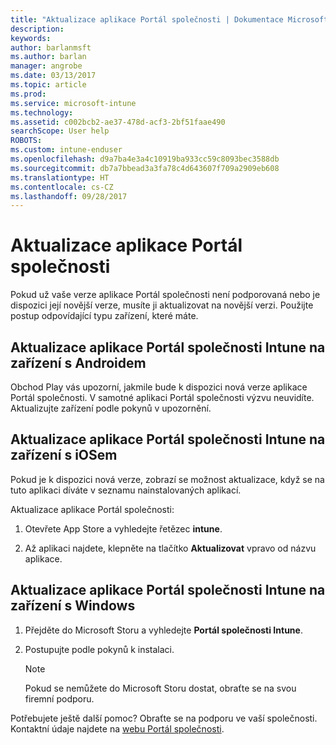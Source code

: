 ```yaml
---
title: "Aktualizace aplikace Portál společnosti | Dokumentace Microsoftu"
description: 
keywords: 
author: barlanmsft
ms.author: barlan
manager: angrobe
ms.date: 03/13/2017
ms.topic: article
ms.prod: 
ms.service: microsoft-intune
ms.technology: 
ms.assetid: c002bcb2-ae37-478d-acf3-2bf51faae490
searchScope: User help
ROBOTS: 
ms.custom: intune-enduser
ms.openlocfilehash: d9a7ba4e3a4c10919ba933cc59c8093bec3588db
ms.sourcegitcommit: db7a7bbead3a3fa78c4d643607f709a2909eb608
ms.translationtype: HT
ms.contentlocale: cs-CZ
ms.lasthandoff: 09/28/2017
---
```

# <a name="how-to-update-the-company-portal-app"></a>Aktualizace aplikace Portál společnosti

Pokud už vaše verze aplikace Portál společnosti není podporovaná nebo je dispozici její novější verze, musíte ji aktualizovat na novější verzi. Použijte postup odpovídající typu zařízení, které máte.

## <a name="update-the-intune-company-portal-app-on-your-android-device"></a>Aktualizace aplikace Portál společnosti Intune na zařízení s Androidem

Obchod Play vás upozorní, jakmile bude k dispozici nová verze aplikace Portál společnosti. V samotné aplikaci Portál společnosti výzvu neuvidíte. Aktualizujte zařízení podle pokynů v upozornění.

## <a name="update-the-intune-company-portal-app-on-your-ios-device"></a>Aktualizace aplikace Portál společnosti Intune na zařízení s iOSem

Pokud je k dispozici nová verze, zobrazí se možnost aktualizace, když se na tuto aplikaci díváte v seznamu nainstalovaných aplikací.  

Aktualizace aplikace Portál společnosti:

1. Otevřete App Store a vyhledejte řetězec **intune**.

2. Až aplikaci najdete, klepněte na tlačítko **Aktualizovat** vpravo od názvu aplikace.

## <a name="update-the-intune-company-portal-app-on-your-windows-device"></a>Aktualizace aplikace Portál společnosti Intune na zařízení s Windows

1.  Přejděte do Microsoft Storu a vyhledejte **Portál společnosti Intune**.

2.  Postupujte podle pokynů k instalaci.

    > [!NOTE]
    > Pokud se nemůžete do Microsoft Storu dostat, obraťte se na svou firemní podporu.


Potřebujete ještě další pomoc? Obraťte se na podporu ve vaší společnosti. Kontaktní údaje najdete na [webu Portál společnosti](https://portal.manage.microsoft.com).

